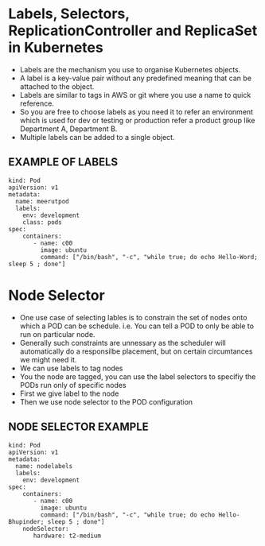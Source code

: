 # Labels, Selectors, ReplicationController and ReplicaSet in Kubernetes

- Labels are the mechanism you use to organise Kubernetes objects.
- A label is a key-value pair without any predefined meaning that can be attached to the object.
- Labels are similar to tags in AWS or git where you use a name to quick reference.
- So you are free to choose labels as you need it to refer an environment which is used for dev or testing or production refer a product group like
   Department A, Department B.
- Multiple labels can be added to a single object.

## EXAMPLE OF LABELS

```
kind: Pod
apiVersion: v1
metadata:
  name: meerutpod
  labels:                                                   
    env: development
    class: pods
spec:
    containers:
       - name: c00
         image: ubuntu
         command: ["/bin/bash", "-c", "while true; do echo Hello-Word; sleep 5 ; done"]
```

# Node Selector

- One use case of selecting lables is to constrain the set of nodes onto which a POD can be schedule.
  i.e. You can tell a POD to only be able to run on particular node.
- Generally such constraints are unnessary as the scheduler will automatically do a responsilbe placement, but on certain circumtances we might need it.
- We can use labels to tag nodes
- You the node are tagged, you can use the label selectors to specifiy the PODs run only of specific nodes
- First we give label to the node
- Then we use node selector to the POD configuration

## NODE SELECTOR EXAMPLE

```
kind: Pod
apiVersion: v1
metadata:
  name: nodelabels
  labels:
    env: development
spec:
    containers:
       - name: c00
         image: ubuntu
         command: ["/bin/bash", "-c", "while true; do echo Hello-Bhupinder; sleep 5 ; done"]
    nodeSelector:                                         
       hardware: t2-medium 
```


